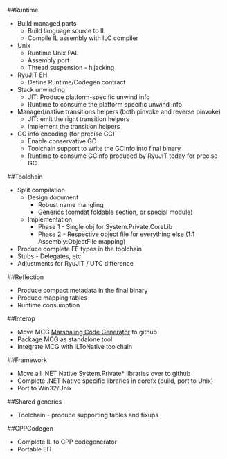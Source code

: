##Runtime

- Build managed parts
	- Build language source to IL
	- Compile IL assembly with ILC compiler
- Unix
	- Runtime Unix PAL
	- Assembly port
	- Thread suspension - hijacking
- RyuJIT EH
	- Define Runtime/Codegen contract
- Stack unwinding
	- JIT: Produce platform-specific unwind info
	- Runtime to consume the platform specific unwind info
- Managed/native transitions helpers (both pinvoke and reverse pinvoke)
	- JIT: emit the right transition helpers
	- Implement the transition helpers
- GC info encoding (for precise GC)
	- Enable conservative GC
	- Toolchain support to write the GCInfo into final binary
	- Runtime to consume GCInfo produced by RyuJIT today for precise GC

##Toolchain

- Split compilation
	- Design document
		- Robust name mangling
		- Generics (comdat foldable section, or special module)
	- Implementation
		- Phase 1 - Single obj for System.Private.CoreLib
		- Phase 2 - Respective object file for everything else (1:1 Assembly:ObjectFile mapping)
- Produce complete EE types in the toolchain
- Stubs - Delegates, etc.
- Adjustments for RyuJIT / UTC difference

##Reflection

- Produce compact metadata in the final binary
- Produce mapping tables
- Runtime consumption

##Interop

- Move MCG [Marshaling Code Generator](http://blogs.msdn.com/b/dotnet/archive/2014/06/13/net-native-deep-dive-debugging-into-interop-code.aspx) to github
- Package MCG as standalone tool
- Integrate MCG with ILToNative toolchain

##Framework

- Move all .NET Native System.Private* libraries over to github
- Complete .NET Native specific libraries in corefx (build, port to Unix)
- Port to Win32/Unix

##Shared generics

- Toolchain - produce supporting tables and fixups

##CPPCodegen

- Complete IL to CPP codegenerator
- Portable EH
